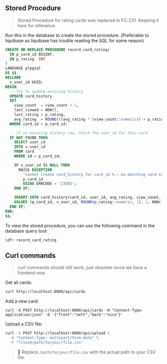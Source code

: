 ## Stored Procedure
> Stored Procedure for rating cards was replaced in FC-231. Keeping it here for reference.

Run this in the database to create the stored procedure.
(Preferable to liquibase as liquibase has trouble reading the SQL for some reason)
```sql
CREATE OR REPLACE PROCEDURE record_card_rating(
  IN p_card_id BIGINT,
  IN p_rating  INT
)
LANGUAGE plpgsql
AS $$
DECLARE
  v_user_id UUID;
BEGIN
  -- Try to update existing history
  UPDATE card_history
  SET
    view_count  = view_count + 1,
    last_viewed = NOW(),
    last_rating = p_rating,
    avg_rating  = ROUND(((avg_rating * (view_count::numeric)) + p_rating) / (view_count + 1), 1)
  WHERE card_id = p_card_id;

  -- If no existing history row, fetch the user_id for this card
  IF NOT FOUND THEN
    SELECT user_id
    INTO v_user_id
    FROM card
    WHERE id = p_card_id;

    IF v_user_id IS NULL THEN
      RAISE EXCEPTION
        'Cannot create card_history for card_id % — no matching card or user_id is NULL',
        p_card_id
        USING ERRCODE = '23502';
    END IF;

    INSERT INTO card_history(card_id, user_id, avg_rating, view_count, last_viewed, last_rating)
    VALUES (p_card_id, v_user_id, ROUND(p_rating::numeric, 1), 1, NOW(), p_rating);
  END IF;
END;
$$;

```

To view the stored procedure, you can use the following command in the database query tool:

```sql
\df+ record_card_rating
```



## Curl commands
> curl commands should still work, just obsolete since we have a frontend now.

Get all cards:

```bash
curl http://localhost:8080/api/cards
```

Add a new card:

```bashbash
curl -X POST http://localhost:8080/api/cards -H "Content-Type: application/json" -d '{"front":"nett","back":"nice"}'
```

Upload a CSV file:

```bash
curl -X POST http://localhost:8080/api/upload \
  -H "Content-Type: multipart/form-data" \
  -F "file=@/path/to/your/file.csv"
```

> 🔁 Replace `/path/to/your/file.csv` with the actual path to your CSV file.